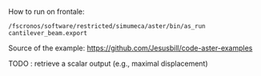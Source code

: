 How to run on frontale: 

```
/fscronos/software/restricted/simumeca/aster/bin/as_run cantilever_beam.export 
```

Source of the example: https://github.com/Jesusbill/code-aster-examples

TODO : retrieve a scalar output (e.g., maximal displacement)
